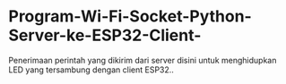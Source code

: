 # Program-Wi-Fi-Socket-Python-Server-ke-ESP32-Client-
Penerimaan perintah yang dikirim dari server disini untuk menghidupkan LED yang tersambung dengan client ESP32..
